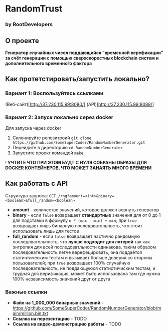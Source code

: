 # RandomTrust
### by RootDevelopers

## О проекте
**Генератор случайных чисел поддающийся "временно́й верефикации" за счёт генерации с помощью сверхскоростных blockchain систем и дополнительного временно́го фактора**

## Как протетстировать/запустить локально?
### Вариант 1: Воспользуйтесь ссылками
(Веб-сайт)[http://37.230.115.99:8080/]
(API)[http://37.230.115.99:8089/]
### Вариант 2: Запуск локально серез docker
Для запуска через docker
1) Склонируйте репозитроий
```git clone https://github.com/SomeSuperCoder/RandomNumberGenerator.git```
2) Перейдите в директорию
```cd RandomNumberGenerator```
3) Запустите проект командой
```make```

! **УЧТИТЕ ЧТО ПРИ ЭТОМ БУДТ С НУЛЯ СОБРАНЫ ОБРАЗЫ ДЛЯ DOCKER КОНТЕЙНЕРОВ, ЧТО МОЖЕТ ЗАНАЯТЬ МНОГО ВРЕМЕНИ**

## Как работать с API
Структура запроса:
`GET /rng?amount=<int>&binary=<boolean>&full_random=<boolean>`
- **amount** - количество значений, которое должен вернуть генератор
- **binary** - если `false` возвращает **стандартные** значения для от 0 до 1 для подставки в формулу `n * (max - min) + min`; при `true` возвращает лишь бинарную последовательность, что стоит использовать лишь для тестов
- **full_random** - если `false` возвращает частично рандомную последлвательность, что **лучше подходит для лотерей** так как энтропия для всей последоватльности одинакова, таким образом последовательность легче верефецировать, она поддаётся статичтическим тестам и вызывает больше доверия со стороны пользователей; при `true` возвращает 100% случайную последовательность, не поддающуюся статистичиским тестам, и трудная для верификация, может быть использована там где нужна 100% независимость значений друг от друга

### Важные ссылки
- **Файл на 1_000_000 бинарных значений** - https://github.com/SomeSuperCoder/RandomNumberGenerator/blob/main/million.bin.txt
- **Ссылка на перезентацию** - TODO
- **Ссылка на видео-демонстрацию работы** - TODO
